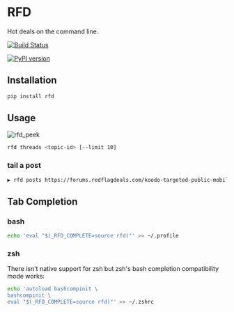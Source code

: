 # RFD

Hot deals on the command line.

[![Build Status](https://travis-ci.org/davegallant/rfd.svg?branch=master)](https://travis-ci.org/davegallant/rfd)

[![PyPI version](https://badge.fury.io/py/rfd.svg)](https://badge.fury.io/py/rfd)

## Installation

```bash
pip install rfd
```

## Usage

![rfd_peek](https://user-images.githubusercontent.com/4519234/42729852-d43a7768-87b3-11e8-81f2-36cb81bf4b58.gif)

```bash
rfd threads <topic-id> [--limit 10]
```

### tail a post

```bash
▶ rfd posts https://forums.redflagdeals.com/koodo-targeted-public-mobile-12-120-koodo-6gb-40-no-referrals-2176935/ --tail 4
```

## Tab Completion

### bash

```bash
echo 'eval "$(_RFD_COMPLETE=source rfd)"' >> ~/.profile
```

### zsh

There isn't native support for zsh but zsh's bash completion compatibility mode works:

```zsh
echo 'autoload bashcompinit \
bashcompinit \
eval "$(_RFD_COMPLETE=source rfd)"' >> ~/.zshrc
```
